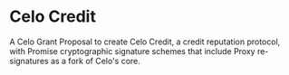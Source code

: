 # Celo Credit
A Celo Grant Proposal to create Celo Credit, a credit reputation protocol, with Promise cryptographic signature schemes that include Proxy re-signatures as a fork of Celo's core.
